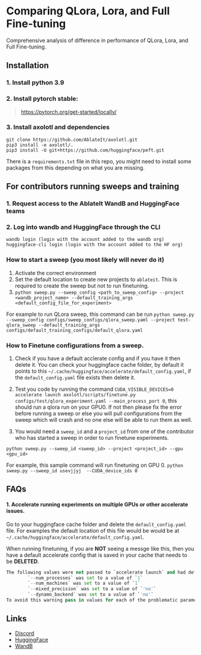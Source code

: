 # Comparing QLora, Lora, and Full Fine-tuning
Comprehensive analysis of difference in performance of QLora, Lora, and Full Fine-tuning.


## Installation
### 1. Install python 3.9
### 2. Install pytorch stable:
>https://pytorch.org/get-started/locally/
### 3. Install axolotl and dependencies
```
git clone https://github.com/AblateIt/axolotl.git
pip3 install -e axolotl/.
pip3 install -U git+https://github.com/huggingface/peft.git
```
There is a `requirements.txt` file in this repo, you might need to install some packages from this depending on what you are missing.

## For contributors running sweeps and training
### 1. Request access to the AblateIt WandB and HuggingFace teams
### 2. Log into wandb and HuggingFace through the CLI
    wandb login (login with the account added to the wandb org)
    huggingface-cli login (login with the account added to the HF org)

### How to start a sweep (you most likely will never do it)
1. Activate the correct environment
2. Set the default location to create new projects to `ablateit`. This is required to create the sweep but not to run finetuning.
3. `python sweep.py --sweep_config <path_to_sweep_config> --project <wandb_project_name> --default_training_args <default_config_file_for_experiment>`

For example to run QLora sweep, this command can be run
`python sweep.py --sweep_config configs/sweep_configs/qlora_sweep.yaml --project test-qlora_sweep --default_training_args configs/default_training_configs/default_qlora.yaml`

### How to Finetune configurations from a sweep.
1. Check if you have a default acclerate config and if you have it then delete it. You can check your huggingface cache folder, by default it points to this `~/.cache/huggingface/accelerate/default_config.yaml`, if the `default_config.yaml` file exists then delete it.
2. Test you code by running the command `CUDA_VISIBLE_DEVICES=0 accelerate launch axolotl/scripts/finetune.py configs/test/qlora_experiment.yaml --main_process_port 0`, this should run a qlora run on your GPU0. If not then please fix the error before running a sweep or else you will pull configurations from the sweep which will crash and no one else will be able to run them as well.

3. You would need a `sweep_id` and a `project_id` from one of the contributor who has started a sweep in order to run finetune experiments.

`python sweep.py --sweep_id <sweep_id> --project <project_id> --gpu <gpu_id>`

For example, this sample command will run finetuning on GPU 0.
`python sweep.py --sweep_id usevjjyj  --CUDA_device_ids 0`


## FAQs
#### 1. Accelerate running experiments on multiple GPUs or other accelerate issues.
Go to your huggingface cache folder and delete the `default_config.yaml` file. For examples the default location of this file would be would be at `~/.cache/huggingface/accelerate/default_config.yaml`.

When running finetuning, if you are **NOT** seeing a messge like this, then you have a default accelerate config that is saved in your cache that needs to be **DELETED**.
```python
The following values were not passed to `accelerate launch` and had defaults used instead:
        `--num_processes` was set to a value of `1`
        `--num_machines` was set to a value of `1`
        `--mixed_precision` was set to a value of `'no'`
        `--dynamo_backend` was set to a value of `'no'`
To avoid this warning pass in values for each of the problematic parameters or run `accelerate config`.
```

## Links
- [Discord](https://discord.gg/HfNctSTJ)
- [HuggingFace](https://huggingface.co/AblateIt)
- [WandB](https://wandb.ai/ablateit)
